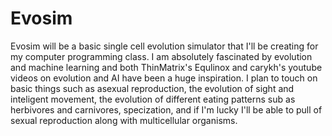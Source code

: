 # Evosim
Evosim will be a basic single cell evolution simulator that I'll be creating for my computer programming class. I am absolutely fascinated by evolution and machine learning and both ThinMatrix's Equlinox and carykh's youtube videos on evolution and AI have been a huge inspiration. I plan to touch on basic things such as asexual reproduction, the evolution of sight and inteligent movement, the evolution of different eating patterns sub as herbivores and carnivores, specization, and if I'm lucky I'll be able to pull of sexual reproduction along with multicellular organisms.

